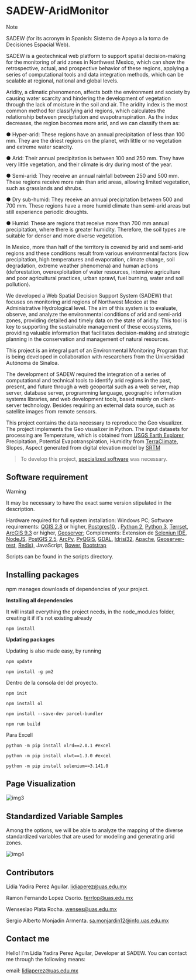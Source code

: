 # SADEW-AridMonitor
> [!NOTE]
> SADEW (for its acronym in Spanish: Sistema de Apoyo a la toma de Decisiones Espacial Web).
>
> SADEW is a geotechnical web platform to support spatial decision-making for the monitoring of arid zones in Northwest Mexico, which can show the retrospective, actual, and prospective behavior of these regions, applying a series of computational tools and data integration methods, which can be scalable at regional, national and global levels.
> 
Aridity, a climatic phenomenon, affects both the environment and society by causing water scarcity and hindering the development of vegetation through the lack of moisture in the soil and air.
The aridity index is the most common method for classifying arid regions, which calculates the relationship between precipitation and evapotranspiration. As the index decreases, the region becomes more arid, and we can classify them as:
>
● Hyper-arid: These regions have an annual precipitation of less than 100 mm. They are the driest regions on the planet, with little or no vegetation and extreme water scarcity.

● Arid: Their annual precipitation is between 100 and 250 mm. They have very little vegetation, and their climate is dry during most of the year.

● Semi-arid: They receive an annual rainfall between 250 and 500 mm. These regions receive more rain than arid areas, allowing limited vegetation, such as grasslands and shrubs. 

● Dry sub-humid: They receive an annual precipitation between 500 and 700 mm. These regions have a more humid climate than semi-arid areas but still experience periodic droughts. 

● Humid: These are regions that receive more than 700 mm annual precipitation, where there is greater humidity. Therefore, the soil types are suitable for denser and more diverse vegetation.

In Mexico, more than half of the territory is covered by arid and semi-arid regions and these conditions result from various environmental factors (low precipitation, high temperatures and evaporation, climate change, soil degradation, extreme weather phenomena) and human actions (deforestation, overexploitation of water resources, intensive agriculture and poor agricultural practices, urban sprawl, fuel burning, water and soil pollution).

We developed a Web Spatial Decision Support System (SADEW) that focuses on monitoring arid regions of Northwest Mexico at the Administrative Hydrological level. The aim of this system is to evaluate, observe, and analyze the environmental conditions of arid and semi-arid zones, providing detailed and timely data on the state of aridity. This tool is key to supporting the sustainable management of these ecosystems, providing valuable information that facilitates decision-making and strategic planning in the conservation and management of natural resources. 

This project is an integral part of an Environmental Monitoring Program that is being developed in collaboration with researchers from the Universidad Autónoma de Sinaloa.

The development of SADEW required the integration of a series of computational and technical tools to identify arid regions in the past, present, and future through a web geoportal such as a web server, map server, database server, programming language, geographic information systems libraries, and web development tools, based mainly on client-server technology. Besides requiring an external data source, such as satellite images from remote sensors.

This project contains the data necessary to reproduce the Geo visualizer. The project implements the Geo visualizer in Python. The input datasets for processing are Temperature, which is obtained from [USGS Earth Explorer](https://earthexplorer.usgs.gov/), Precipitation, Potential Evapotranspiration, Humidity from [TerraClimate](https://app.climateengine.org/climateEngine), Slopes, Aspect generated from digital elevation model by [SRTM](https://srtm.csi.cgiar.org) 

>To develop this project, [specialized software](https://github.com/perezlidia/SADEW-AridMonitor?tab=readme-ov-file#software-requirement) was necessary.

## Software requirement
> [!WARNING]
> It may be necessary to have the exact same version stipulated in the description.
> 
Hardware required for full system installation: Windows PC; Software requirements: [QGIS 2.8](https://qgis.org/download/) or higher, [Postgres10](https://www.postgresql.org/download/), . [Python 2](https://www.python.org/downloads/release/python-272/), [Python 3](https://www.python.org/downloads/), [Terrset](https://clarklabs.org/download/),  [ArcGIS 9.3](https://arcgis.software.informer.com/9.3/) or higher, [Geoserver](https://geoserver.org/download/); Complements: Extension de [Seleniun IDE](https://chromewebstore.google.com/detail/selenium-ide/mooikfkahbdckldjjndioackbalphokd?hl=es), [NodeJS](https://nodejs.org/en/download/package-manager), [PostGIS 2.5](https://postgis.net/2018/09/PostGIS-2.5.0/), [ArcPy](https://pro.arcgis.com/es/pro-app/latest/arcpy/get-started/installing-arcpy.htm), [PyQGIS](https://qgis.org/pyqgis/master/), [GDAL](https://gdal.org/en/latest/download.html), [Idrisi32](https://idrisi32.software.informer.com), [Apache](https://httpd.apache.org/download.cgi), [Geoserver-rest](https://docs.geoserver.org/stable/en/user/rest/), [Redis](https://redis.io/downloads/)), JavaScript, [Bower](https://bower.io/), [Bootstrap](https://getbootstrap.com/)

Scripts can be found in the scripts directory.

## Installing packages

npm manages downloads of dependencies of your project.
>
**Installing all dependencies**
> 
It will install everything the project needs, in the node_modules folder, creating it if it's not existing already
> 
```
npm install
```
**Updating packages**

Updating is also made easy, by running
```
npm update
```

```
npm install -g pm2
```
Dentro de la consola del del proyecto.

```
npm init
```

```
npm install ol
```

```
npm install --save-dev parcel-bundler
```

```
npm run build
```

Para Excell

```
python -m pip install xlrd==2.0.1 #excel
```

```
python -m pip install xlwt==1.3.0 #excel
```

```
python -m pip install selenium==3.141.0
```

## Page Visualization

![img3](https://github.com/user-attachments/assets/c492bd7c-0070-405b-8938-9c624403d28d)

## Standardized Variable Samples

Among the options, we will be able to analyze the mapping of the diverse standardized variables that are used for modeling and generating arid zones.

![img4](https://github.com/user-attachments/assets/2b52c1f3-dce6-486c-8b6b-64325818cab3)


## Contributors

Lidia Yadira Perez Aguilar.
lidiaperez@uas.edu.mx

Ramon Fernando Lopez Osorio.
ferrlop@uas.edu.mx 

Wenseslao Plata Rocha.
wenses@uas.edu.mx 

Sergio Alberto Monjadin Armenta.
sa.monjardin12@info.uas.edu.mx 

## Contact me

Hello! I'm Lidia Yadira Perez Aguilar, Developer at SADEW. You can contact me through the following means:

email: [lidiaperez@uas.edu.mx](lidiaperez@uas.edu.mx)

